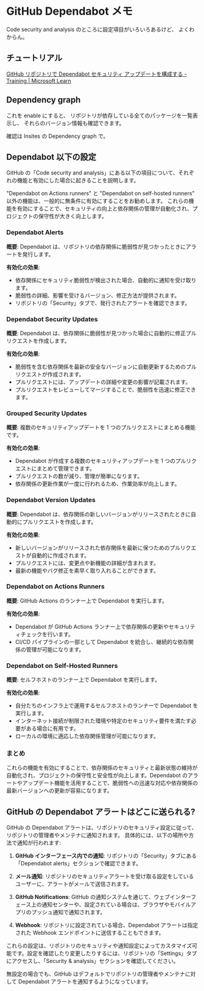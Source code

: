 # GitHub Dependabot メモ

Code security and analysis のところに設定項目がいろいろあるけど、
よくわからん。

## チュートリアル

[GitHub リポジトリで Dependabot セキュリティ アップデートを構成する - Training | Microsoft Learn](https://learn.microsoft.com/ja-jp/training/modules/configure-dependabot-security-updates-on-github-repo/)

## Dependency graph

これを enable にすると、
リポジトリが依存している全てのパッケージを一覧表示し、
それらのバージョン情報も確認できます。

確認は Insites の Dependency graph で。

## Dependabot 以下の設定

GitHub の「Code security and analysis」にある以下の項目について、それぞれの機能と有効にした場合に起きることを説明します。

"Dependabot on Actions runners" と "Dependabot on self-hosted runners" 以外の機能は、一般的に無条件に有効にすることをお勧めします。
これらの機能を有効にすることで、セキュリティの向上と依存関係の管理が自動化され、プロジェクトの保守性が大きく向上します。

### Dependabot Alerts

**概要**:
Dependabot は、リポジトリの依存関係に脆弱性が見つかったときにアラートを発行します。

**有効化の効果**:

- 依存関係にセキュリティ脆弱性が検出された場合、自動的に通知を受け取ります。
- 脆弱性の詳細、影響を受けるバージョン、修正方法が提供されます。
- リポジトリの「Security」タブで、発行されたアラートを確認できます。

### Dependabot Security Updates

**概要**:
Dependabot は、依存関係に脆弱性が見つかった場合に自動的に修正プルリクエストを作成します。

**有効化の効果**:

- 脆弱性を含む依存関係を最新の安全なバージョンに自動更新するためのプルリクエストが作成されます。
- プルリクエストには、アップデートの詳細や変更の影響が記載されます。
- プルリクエストをレビューしてマージすることで、脆弱性を迅速に修正できます。

### Grouped Security Updates

**概要**:
複数のセキュリティアップデートを 1 つのプルリクエストにまとめる機能です。

**有効化の効果**:

- Dependabot が作成する複数のセキュリティアップデートを 1 つのプルリクエストにまとめて管理できます。
- プルリクエストの数が減り、管理が簡単になります。
- 依存関係の更新作業が一度に行われるため、作業効率が向上します。

### Dependabot Version Updates

**概要**:
Dependabot は、依存関係の新しいバージョンがリリースされたときに自動的にプルリクエストを作成します。

**有効化の効果**:

- 新しいバージョンがリリースされた依存関係を最新に保つためのプルリクエストが自動的に作成されます。
- プルリクエストには、変更点や新機能の詳細が含まれます。
- 最新の機能やバグ修正を素早く取り入れることができます。

### Dependabot on Actions Runners

**概要**:
GitHub Actions のランナー上で Dependabot を実行します。

**有効化の効果**:

- Dependabot が GitHub Actions ランナー上で依存関係の更新やセキュリティチェックを行います。
- CI/CD パイプラインの一部として Dependabot を統合し、継続的な依存関係の管理が可能になります。

### Dependabot on Self-Hosted Runners

**概要**:
セルフホストのランナー上で Dependabot を実行します。

**有効化の効果**:

- 自分たちのインフラ上で運用するセルフホストのランナーで Dependabot を実行します。
- インターネット接続が制限された環境や特定のセキュリティ要件を満たす必要がある場合に有用です。
- ローカルの環境に適応した依存関係管理が可能になります。

### まとめ

これらの機能を有効にすることで、依存関係のセキュリティと最新状態の維持が自動化され、プロジェクトの保守性と安全性が向上します。Dependabot のアラートやアップデート機能を活用することで、脆弱性への迅速な対応や依存関係の最新バージョンへの更新が容易になります。

## GitHub の Dependabot アラートはどこに送られる?

GitHub の Dependabot アラートは、リポジトリのセキュリティ設定に従って、リポジトリの管理者やメンテナに通知されます。
具体的には、以下の場所や方法で通知が行われます:

1. **GitHub インターフェース内での通知**: リポジトリの「Security」タブにある「Dependabot alerts」セクションで確認できます。

2. **メール通知**: リポジトリのセキュリティアラートを受け取る設定をしているユーザーに、アラートがメールで送信されます。

3. **GitHub Notifications**: GitHub の通知システムを通じて、ウェブインターフェース上の通知センターや、設定されている場合は、ブラウザやモバイルアプリのプッシュ通知で通知されます。

4. **Webhook**: リポジトリに設定されている場合、Dependabot アラートは指定された Webhook エンドポイントに送信することもできます。

これらの設定は、リポジトリのセキュリティや通知設定によってカスタマイズ可能です。設定を確認したり変更したりするには、リポジトリの「Settings」タブにアクセスし、「Security & analysis」セクションを確認してください。

無設定の場合でも、GitHub はデフォルトでリポジトリの管理者やメンテナに対して Dependabot アラートを通知するようになっています。
